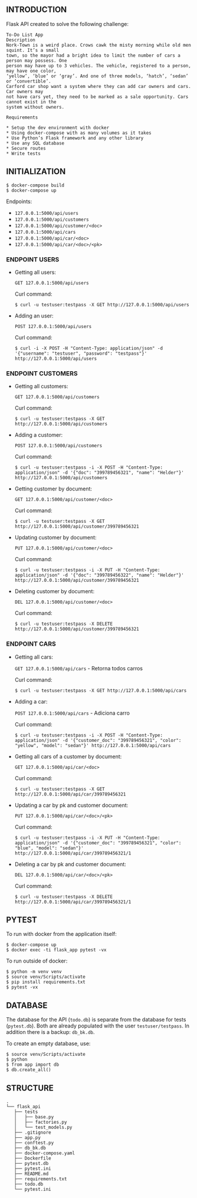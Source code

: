 ## INTRODUCTION

Flask API created to solve the following challenge:
```
To-Do List App
Description
Nork-Town is a weird place. Crows cawk the misty morning while old men squint. It’s a small
town, so the mayor had a bright idea to limit the number of cars a person may possess. One
person may have up to 3 vehicles. The vehicle, registered to a person, may have one color,
‘yellow’, ‘blue’ or ‘gray’. And one of three models, ‘hatch’, ‘sedan’ or ‘convertible’.
Carford car shop want a system where they can add car owners and cars. Car owners may
not have cars yet, they need to be marked as a sale opportunity. Cars cannot exist in the
system without owners.

Requirements

* Setup the dev environment with docker
* Using docker-compose with as many volumes as it takes
* Use Python’s Flask framework and any other library
* Use any SQL database
* Secure routes
* Write tests
```

## INITIALIZATION
```
$ docker-compose build
$ docker-compose up
```

Endpoints:
- `127.0.0.1:5000/api/users`
- `127.0.0.1:5000/api/customers`
- `127.0.0.1:5000/api/customer/<doc>`
- `127.0.0.1:5000/api/cars`
- `127.0.0.1:5000/api/car/<doc>`
- `127.0.0.1:5000/api/car/<doc>/<pk>`


### ENDPOINT USERS

* Getting all users:

    `GET 127.0.0.1:5000/api/users`

    Curl command:

    `$ curl -u testuser:testpass -X GET http://127.0.0.1:5000/api/users`

* Adding an user:

    `POST 127.0.0.1:5000/api/users`

    Curl command:

    `$ curl -i -X POST -H "Content-Type: application/json" -d '{"username": "testuser", "password": "testpass"}' http://127.0.0.1:5000/api/users`


### ENDPOINT CUSTOMERS

* Getting all customers:

    `GET 127.0.0.1:5000/api/customers`

    Curl command:

    `$ curl -u testuser:testpass -X GET http://127.0.0.1:5000/api/customers`

* Adding a customer:

    `POST 127.0.0.1:5000/api/customers`

    Curl command:

    `$ curl -u testuser:testpass -i -X POST -H "Content-Type: application/json" -d '{"doc": "399789456321", "name": "Helder"}' http://127.0.0.1:5000/api/customers`

* Getting customer by document:

    `GET 127.0.0.1:5000/api/customer/<doc>`

    Curl command:

    `$ curl -u testuser:testpass -X GET http://127.0.0.1:5000/api/customer/399789456321`

* Updating customer by document:

    `PUT 127.0.0.1:5000/api/customer/<doc>`

    Curl command:

    `$ curl -u testuser:testpass -i -X PUT -H "Content-Type: application/json" -d '{"doc": "399789456322", "name": "Helder"}' http://127.0.0.1:5000/api/customer/399789456321`

* Deleting customer by document:

    `DEL 127.0.0.1:5000/api/customer/<doc>`

    Curl command:

    `$ curl -u testuser:testpass -X DELETE http://127.0.0.1:5000/api/customer/399789456321`


### ENDPOINT CARS

* Getting all cars:

    `GET 127.0.0.1:5000/api/cars` - Retorna todos carros

    Curl command:

    `$ curl -u testuser:testpass -X GET http://127.0.0.1:5000/api/cars`

* Adding a car:

    `POST 127.0.0.1:5000/api/cars` - Adiciona carro

    Curl command:

    `$ curl -u testuser:testpass -i -X POST -H "Content-Type: application/json" -d '{"customer_doc": "399789456321", "color": "yellow", "model": "sedan"}' http://127.0.0.1:5000/api/cars`

* Getting all cars of a customer by document:

    `GET 127.0.0.1:5000/api/car/<doc>`

    Curl command:

    `$ curl -u testuser:testpass -X GET http://127.0.0.1:5000/api/car/399789456321`

* Updating a car by pk and customer document:

    `PUT 127.0.0.1:5000/api/car/<doc>/<pk>`

    Curl command:

    `$ curl -u testuser:testpass -i -X PUT -H "Content-Type: application/json" -d '{"customer_doc": "399789456321", "color": "blue", "model": "sedan"}' http://127.0.0.1:5000/api/car/399789456321/1`

* Deleting a car by pk and customer document:

    `DEL 127.0.0.1:5000/api/car/<doc>/<pk>`

    Curl command:

    `$ curl -u testuser:testpass -X DELETE http://127.0.0.1:5000/api/car/399789456321/1`

## PYTEST

To run with docker from the application itself:

```
$ docker-compose up
$ docker exec -ti flask_app pytest -vx
```

To run outside of docker:

```
$ python -m venv venv
$ source venv/Scripts/activate
$ pip install requirements.txt
$ pytest -vx
```

## DATABASE

The database for the API (`todo.db`) is separate from the database for tests (`pytest.db`). Both are already populated with the user `testuser/testpass`.
In addition there is a backup: `db_bk.db`.

To create an empty database, use:

```
$ source venv/Scripts/activate
$ python
$ from app import db
$ db.create_all()
```

## STRUCTURE

```
.
└── flask_api
   ├── tests
   │   ├── base.py
   │   ├── factories.py
   │   └── test_models.py
   ├── .gitignore
   ├── app.py
   ├── conftest.py
   ├── db_bk.db
   ├── docker-compose.yaml
   ├── Dockerfile
   ├── pytest.db
   ├── pytest.ini
   ├── README.md
   ├── requirements.txt
   ├── todo.db
   └── pytest.ini
```
